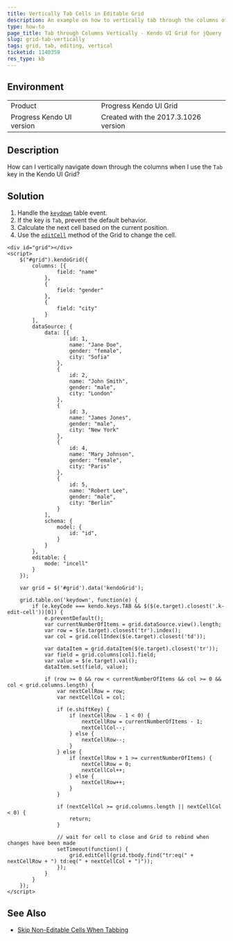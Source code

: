 ```yaml
---
title: Vertically Tab Cells in Editable Grid
description: An example on how to vertically tab through the columns of the Kendo UI Grid.
type: how-to
page_title: Tab through Columns Vertically - Kendo UI Grid for jQuery
slug: grid-tab-vertically
tags: grid, tab, editing, vertical
ticketid: 1140359
res_type: kb
---
```


## Environment

<table>
 <tr>
  <td>Product</td>
  <td>Progress Kendo UI Grid</td>
 </tr>
 <tr>
  <td>Progress Kendo UI version</td>
  <td>Created with the 2017.3.1026 version</td>
 </tr>
</table>

## Description

How can I vertically navigate down through the columns when I use the `Tab` key in the Kendo UI Grid?

## Solution

1. Handle the [`keydown`](https://api.jquery.com/keydown/) table event.
1. If the key is `Tab`, prevent the default behavior.
1. Calculate the next cell based on the current position.
1. Use the [`editCell`](https://docs.telerik.com/kendo-ui/api/javascript/ui/grid/methods/editcell) method of the Grid to change the cell.

```dojo
<div id="grid"></div>
<script>
    $("#grid").kendoGrid({
        columns: [{
                field: "name"
            },
            {
                field: "gender"
            },
            {
                field: "city"
            }
        ],
        dataSource: {
            data: [{
                    id: 1,
                    name: "Jane Doe",
                    gender: "female",
                    city: "Sofia"
                },
                {
                    id: 2,
                    name: "John Smith",
                    gender: "male",
                    city: "London"
                },
                {
                    id: 3,
                    name: "James Jones",
                    gender: "male",
                    city: "New York"
                },
                {
                    id: 4,
                    name: "Mary Johnson",
                    gender: "female",
                    city: "Paris"
                },
                {
                    id: 5,
                    name: "Robert Lee",
                    gender: "male",
                    city: "Berlin"
                }
            ],
            schema: {
                model: {
                    id: "id",
                }
            }
        },
        editable: {
            mode: "incell"
        }
    });

    var grid = $('#grid').data('kendoGrid');

    grid.table.on('keydown', function(e) {
        if (e.keyCode === kendo.keys.TAB && $($(e.target).closest('.k-edit-cell'))[0]) {
            e.preventDefault();
            var currentNumberOfItems = grid.dataSource.view().length;
            var row = $(e.target).closest('tr').index();
            var col = grid.cellIndex($(e.target).closest('td'));

            var dataItem = grid.dataItem($(e.target).closest('tr'));
            var field = grid.columns[col].field;
            var value = $(e.target).val();
            dataItem.set(field, value);

            if (row >= 0 && row < currentNumberOfItems && col >= 0 && col < grid.columns.length) {
                var nextCellRow = row;
                var nextCellCol = col;

                if (e.shiftKey) {
                    if (nextCellRow - 1 < 0) {
                        nextCellRow = currentNumberOfItems - 1;
                        nextCellCol--;
                    } else {
                        nextCellRow--;
                    }
                } else {
                    if (nextCellRow + 1 >= currentNumberOfItems) {
                        nextCellRow = 0;
                        nextCellCol++;
                    } else {
                        nextCellRow++;
                    }
                }

                if (nextCellCol >= grid.columns.length || nextCellCol < 0) {
                    return;
                }

                // wait for cell to close and Grid to rebind when changes have been made
                setTimeout(function() {
                    grid.editCell(grid.tbody.find("tr:eq(" + nextCellRow + ") td:eq(" + nextCellCol + ")"));
                });
            }
        }
    });
</script>
```

## See Also

* [Skip Non-Editable Cells When Tabbing](https://docs.telerik.com/kendo-ui/controls/data-management/grid/how-to/Editing/skip-non-editable-cells-when-tabbing)
